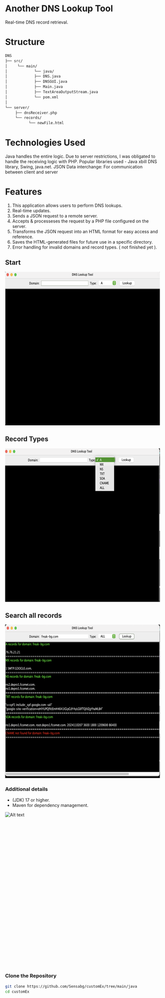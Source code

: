 # Another DNS Lookup Tool
Real-time DNS record retrieval.

# Structure 

```sh
DNS
├── src/  
│ㅤㅤㅤ└── main/        
│ㅤㅤㅤㅤㅤㅤㅤㅤ└── java/
│ㅤㅤㅤㅤㅤㅤㅤㅤ├── DNS.java       
│ㅤㅤㅤㅤㅤㅤㅤㅤ├── DNSGUI.java    
│ㅤㅤㅤㅤㅤㅤㅤㅤ├── Main.java
│ㅤㅤㅤㅤㅤㅤㅤㅤ├── TextAreaOutputStream.java
│ㅤㅤㅤㅤㅤㅤㅤㅤ└── pom.xml
│
└── server/           
ㅤㅤㅤ├── dnsReceiver.php 
ㅤㅤㅤ└── records/    
ㅤㅤㅤㅤㅤㅤㅤ└── newFile.html
```

# Technologies Used

Java handles the entire logic.
Due to server restrictions, I was obligated to handle the receiving logic with PHP.
Popular libraries used - Java xbill DNS library, Swing, java.net.
JSON Data interchange: For communication between client and server

# Features

1. This application allows users to perform DNS lookups.
2. Real-time updates.
3. Sends a JSON request to a remote server.
4. Accepts & processeses the request by a PHP file configured on the server.
5. Transforms the JSON request into an HTML format for easy access and reference.
6. Saves the HTML-generated files for future use in a specific directory.
7. Error handling for invalid domains and record types. ( not finished yet ).

## Start

<img src = "media/StartGUI.png" alt="Alt text" title="Optional title" style="display: inline-block; margin: auto; width: 600px; height: 500px;">

## Record Types

<img src="media/recordTYPE.png" alt="Alt text" title="Optional title" style="display: inline-block; margin: auto; width: 600px; height: 500px;">

## Search all records

<img src = "media/Allrecordsexample.png" alt="Alt text" title="Optional title" style="display: inline-block; margin: auto; width: 600px; height: 500px;">

### Additional details

- (JDK) 17 or higher.
- Maven for dependency management.

<img src="https://i.giphy.com/media/v1.Y2lkPTc5MGI3NjExaWY3MTF3bDYycDk4dWlwbG11cThqdXh4aHpveTVjdHFndHZobmNsNSZlcD12MV9pbnRlcm5hbF9naWZfYnlfaWQmY3Q9Zw/XwWtfxSp4DZs6zdTme/giphy.gif" alt="Alt text" title="Optional title" style="display: inline-block; margin: auto; width: 750px; height: 500px;">

### Clone the Repository

```bash
git clone https://github.com/Sensabg/customEx/tree/main/java
cd customEx
```
